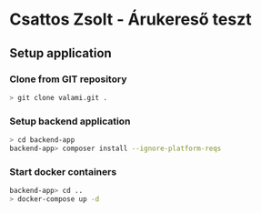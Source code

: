 # Csattos Zsolt - Árukereső teszt

## Setup application

### Clone from GIT repository

```bash
> git clone valami.git . 
```

### Setup backend application

```bash
> cd backend-app
backend-app> composer install --ignore-platform-reqs
```

### Start docker containers

```bash
backend-app> cd ..
> docker-compose up -d
```
